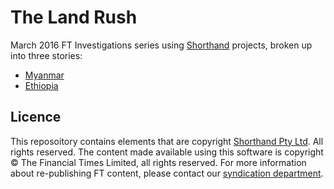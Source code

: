 # The Land Rush

March 2016 FT Investigations series using [Shorthand](https://github.com/shorthand) projects, broken up into three stories:

* [Myanmar ](https://ig.ft.com/sites/land-rush-investment/myanmar)
* [Ethiopia](https://ig.ft.com/sites/land-rush-investment/ethiopia)

## Licence
This reposoitory contains elements that are copyright [Shorthand Pty Ltd](http://shorthand.com/). All rights reserved. The content made available using this software is copyright &copy; The Financial Times Limited, all rights reserved. For more information about re-publishing FT content, please contact our [syndication department](http://syndication.ft.com/).
